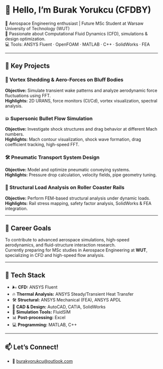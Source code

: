 # 👋 Hello, I’m Burak Yorukcu (CFDBY)

🚀 Aerospace Engineering enthusiast | Future MSc Student at Warsaw University of Technology (WUT)  
🧪 Passionate about Computational Fluid Dynamics (CFD), simulations & design optimization.  
💻 Tools: ANSYS Fluent · OpenFOAM · MATLAB · C++ · SolidWorks · FEA  

---

## 🔬 Key Projects

### 🔄 Vortex Shedding & Aero-Forces on Bluff Bodies  
**Objective:** Simulate transient wake patterns and analyze aerodynamic force fluctuations using FFT.  
**Highlights:** 2D URANS, force monitors (Cl/Cd), vortex visualization, spectral analysis.

### 💥 Supersonic Bullet Flow Simulation  
**Objective:** Investigate shock structures and drag behavior at different Mach numbers.  
**Highlights:** Mach contour visualization, shock wave formation, drag coefficient tracking, high-speed FFT.

### 🛠 Pneumatic Transport System Design  
**Objective:** Model and optimize pneumatic conveying systems.  
**Highlights:** Pressure drop calculation, velocity fields, pipe geometry tuning.

### 🎢 Structural Load Analysis on Roller Coaster Rails  
**Objective:** Perform FEM-based structural analysis under dynamic loads.  
**Highlights:** Rail stress mapping, safety factor analysis, SolidWorks & FEA integration.

---

## 🎯 Career Goals
To contribute to advanced aerospace simulations, high-speed aerodynamics, and fluid-structure interaction research.  
Currently preparing for MSc studies in Aerospace Engineering at **WUT**, specializing in CFD and high-speed flow analysis.

---

## 🧰 Tech Stack
- 🌬 **CFD:** ANSYS Fluent  
- 🔥 **Thermal Analysis:** ANSYS Steady/Transient Heat Transfer  
- 🛠 **Structural:** ANSYS Mechanical (FEA), ANSYS APDL
- 🧩 **CAD & Design:** AutoCAD, CATIA, SolidWorks  
- 🔄 **Simulation Tools:** FluidSIM  
- 📊 **Post-processing:** Excel  
- 💻 **Programming:** MATLAB, C++
---

## 📫 Let’s Connect!
- 📧 burakyorukcu@outlook.com
